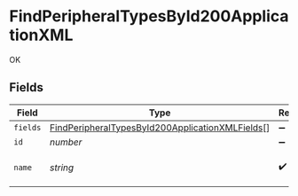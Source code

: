 # FindPeripheralTypesById200ApplicationXML

OK


## Fields

| Field                                                                                                                         | Type                                                                                                                          | Required                                                                                                                      | Description                                                                                                                   | Example                                                                                                                       |
| ----------------------------------------------------------------------------------------------------------------------------- | ----------------------------------------------------------------------------------------------------------------------------- | ----------------------------------------------------------------------------------------------------------------------------- | ----------------------------------------------------------------------------------------------------------------------------- | ----------------------------------------------------------------------------------------------------------------------------- |
| `fields`                                                                                                                      | [FindPeripheralTypesById200ApplicationXMLFields](../../models/operations/findperipheraltypesbyid200applicationxmlfields.md)[] | :heavy_minus_sign:                                                                                                            | N/A                                                                                                                           |                                                                                                                               |
| `id`                                                                                                                          | *number*                                                                                                                      | :heavy_minus_sign:                                                                                                            | N/A                                                                                                                           | 1                                                                                                                             |
| `name`                                                                                                                        | *string*                                                                                                                      | :heavy_check_mark:                                                                                                            | N/A                                                                                                                           | Peripheral Type Name                                                                                                          |
